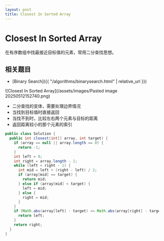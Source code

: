 ```yaml
---
layout: post
title: Closest In Sorted Array
---
```


# Closest In Sorted Array

在有序数组中找最接近目标值的元素，常用二分查找思想。

## 相关题目

- [Binary Search]({{ "/algorithms/binarysearch.html" | relative_url }})

![Closest In Sorted Array](/assets/images/Pasted image 20250512152740.png)

- 二分查找的变体，需要处理边界情况
- 当找到目标值时直接返回
- 当找不到时，比较左右两个元素与目标的距离
- 返回距离较小的那个元素的索引

```java
public class Solution {
  public int closest(int[] array, int target) {
    if (array == null || array.length == 0) {
      return -1;
    }
    int left = 0;
    int right = array.length - 1;
    while (left < right - 1) {
      int mid = left + (right - left) / 2;
      if (array[mid] == target) {
        return mid;
      } else if (array[mid] < target) {
        left = mid;
      } else {
        right = mid;
      }
    }
    if (Math.abs(array[left] - target) <= Math.abs(array[right] - target)) {
      return left;
    }
    return right;
  }
}
```
